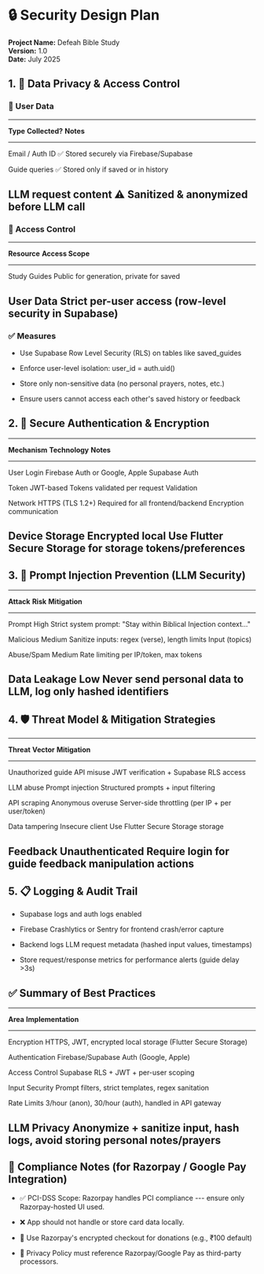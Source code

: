 # **🔒 Security Design Plan**

**Project Name:** Defeah Bible Study\
**Version:** 1.0\
**Date:** July 2025

## **1. 🔐 Data Privacy & Access Control**

### **📌 User Data**

  ----------------------------------------------------------------------------
  **Type**             **Collected?**   **Notes**
  -------------------- ---------------- --------------------------------------
  Email / Auth ID      ✅               Stored securely via Firebase/Supabase

  Guide queries        ✅               Stored only if saved or in history

  LLM request content  ⚠️               Sanitized & anonymized before LLM call
  ----------------------------------------------------------------------------

### **🔐 Access Control**

  -----------------------------------------------------------------------
  **Resource**    **Access Scope**
  --------------- -------------------------------------------------------
  Study Guides    Public for generation, private for saved

  User Data       Strict per-user access (row-level security in Supabase)
  -----------------------------------------------------------------------

### **✅ Measures**

- Use Supabase Row Level Security (RLS) on tables like saved_guides

- Enforce user-level isolation: user_id = auth.uid()

- Store only non-sensitive data (no personal prayers, notes, etc.)

- Ensure users cannot access each other's saved history or feedback

## **2. 🧾 Secure Authentication & Encryption**

  ------------------------------------------------------------------------
  **Mechanism**   **Technology**         **Notes**
  --------------- ---------------------- ---------------------------------
  User Login      Firebase Auth or       Google, Apple
                  Supabase Auth          

  Token           JWT-based              Tokens validated per request
  Validation                             

  Network         HTTPS (TLS 1.2+)       Required for all frontend/backend
  Encryption                             communication

  Device Storage  Encrypted local        Use Flutter Secure Storage for
                  storage                tokens/preferences
  ------------------------------------------------------------------------

## **3. 🧠 Prompt Injection Prevention (LLM Security)**

  --------------------------------------------------------------------------
  **Attack**     **Risk**   **Mitigation**
  -------------- ---------- ------------------------------------------------
  Prompt         High       Strict system prompt: "Stay within Biblical
  Injection                 context..."

  Malicious      Medium     Sanitize inputs: regex (verse), length limits
  Input                     (topics)

  Abuse/Spam     Medium     Rate limiting per IP/token, max tokens

  Data Leakage   Low        Never send personal data to LLM, log only hashed
                            identifiers
  --------------------------------------------------------------------------

## **4. 🛡️ Threat Model & Mitigation Strategies**

  ------------------------------------------------------------------------
  **Threat**           **Vector**         **Mitigation**
  -------------------- ------------------ --------------------------------
  Unauthorized guide   API misuse         JWT verification + Supabase RLS
  access                                  

  LLM abuse            Prompt injection   Structured prompts + input
                                          filtering

  API scraping         Anonymous overuse  Server-side throttling (per IP +
                                          per user/token)

  Data tampering       Insecure client    Use Flutter Secure Storage
                       storage            

  Feedback             Unauthenticated    Require login for guide feedback
  manipulation         actions            
  ------------------------------------------------------------------------

## **5. 📋 Logging & Audit Trail**

- Supabase logs and auth logs enabled

- Firebase Crashlytics or Sentry for frontend crash/error capture

- Backend logs LLM request metadata (hashed input values, timestamps)

- Store request/response metrics for performance alerts (guide delay
  \>3s)

## **✅ Summary of Best Practices**

  --------------------------------------------------------------------------
  **Area**         **Implementation**
  ---------------- ---------------------------------------------------------
  Encryption       HTTPS, JWT, encrypted local storage (Flutter Secure
                   Storage)

  Authentication   Firebase/Supabase Auth (Google, Apple)

  Access Control   Supabase RLS + JWT + per-user scoping

  Input Security   Prompt filters, strict templates, regex sanitation

  Rate Limits      3/hour (anon), 30/hour (auth), handled in API gateway

  LLM Privacy      Anonymize + sanitize input, hash logs, avoid storing
                   personal notes/prayers
  --------------------------------------------------------------------------

## **🧾 Compliance Notes (for Razorpay / Google Pay Integration)**

- ✅ PCI-DSS Scope: Razorpay handles PCI compliance --- ensure only
  Razorpay-hosted UI used.

- ❌ App should not handle or store card data locally.

- 🔐 Use Razorpay\'s encrypted checkout for donations (e.g., ₹100
  default)

- 📝 Privacy Policy must reference Razorpay/Google Pay as third-party
  processors.
